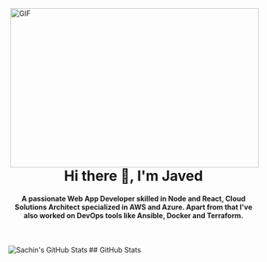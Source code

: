 
<img align="right" alt="GIF" src="https://raw.githubusercontent.com/urbanisierung/urbanisierung/master/that-was-more-work-than-i-thought.svg?raw=true" width="500" height="320" />

<h1 align="center">Hi there 👋, I'm Javed</h1>

<h4 align="center">A passionate Web App Developer skilled in Node and React, Cloud Solutions Architect specialized in AWS and Azure. Apart from that I've also worked on DevOps tools like Ansible, Docker and Terraform.</h4>

<br />
<br />
 ## GitHub Stats

<img align="left" alt="Sachin's GitHub Stats" src="https://github-readme-stats.vercel.app/api?username=javed2214" />
